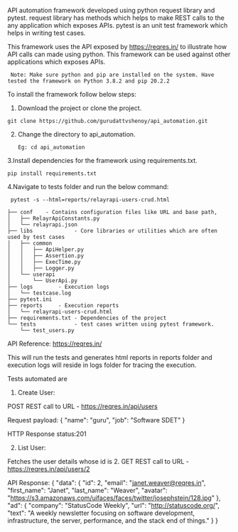 
API automation framework developed using python request library and pytest.
request library has methods which helps to make REST calls to the any application which exposes APIs.
pytest is an unit test framework which helps in writing test cases.

This framework uses the API exposed by https://reqres.in/  to illustrate how API calls can made using python. This framework can be used against other applications which exposes APIs.

``` Note: Make sure python and pip are installed on the system. Have tested the framework on Python 3.8.2 and pip 20.2.2```  

To install the framework follow below steps:  
 
1. Download the project or clone the project.  

 ```git clone https://github.com/gurudattvshenoy/api_automation.git```
 
2. Change the directory to api_automation.  

   ```Eg: cd api_automation```
   
3.Install dependencies for the framework using requirements.txt.  

  ```pip install requirements.txt```
  
4.Navigate to tests folder and run the below command:  

 ``` pytest -s --html=reports/relayrapi-users-crud.html```  
 
```
├── conf    - Contains configuration files like URL and base path,
│   ├── RelayrApiConstants.py
│   └── relayrapi.json
├── libs             - Core libraries or utilities which are often used by test cases
│   ├── common       
│   │   ├── ApiHelper.py  
│   │   ├── Assertion.py
│   │   ├── ExecTime.py
│   │   ├── Logger.py
│   └── userapi
│       └── UserApi.py
├── logs        - Execution logs
│   └── testcase.log
├── pytest.ini
├── reports     - Execution reports   
│   └── relayrapi-users-crud.html
├── requirements.txt - Dependencies of the project
└── tests            - test cases written using pytest framework.
    └── test_users.py
```

API Reference: https://reqres.in/

This will run the tests and generates html reports in reports folder and execution logs will reside in logs folder for tracing the execution.

Tests automated are 
1. Create User:  

POST REST call to URL - https://reqres.in/api/users   

Request payload:
{
    "name": "guru",
    "job": "Software SDET"
}  

HTTP Response status:201  


2. List User:  

Fetches the user details whose id is 2.
GET REST call to URL - https://reqres.in/api/users/2  


API Response:
{
    "data": {
        "id": 2,
        "email": "janet.weaver@reqres.in",
        "first_name": "Janet",
        "last_name": "Weaver",
        "avatar": "https://s3.amazonaws.com/uifaces/faces/twitter/josephstein/128.jpg"
    },
    "ad": {
        "company": "StatusCode Weekly",
        "url": "http://statuscode.org/",
        "text": "A weekly newsletter focusing on software development, infrastructure, the server, performance, and the stack end of things."
    }
} 

